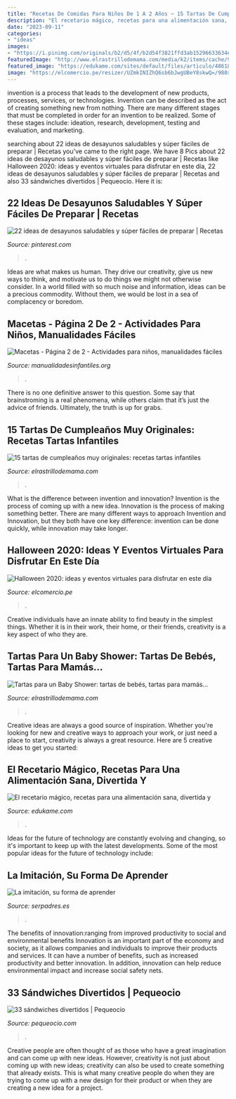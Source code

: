 ```yaml
---
title: "Recetas De Comidas Para Niños De 1 A 2 Años ~ 15 Tartas De Cumpleaños Muy Originales: Recetas Tartas Infantiles"
description: "El recetario mágico, recetas para una alimentación sana, divertida y"
date: "2023-09-11"
categories:
- "ideas"
images:
- "https://i.pinimg.com/originals/b2/d5/4f/b2d54f3821ffd3ab15296633634e637b.jpg"
featuredImage: "http://www.elrastrillodemama.com/media/k2/items/cache/983fb56032c1ac1b726360eae9dd3d18_XL.jpg"
featured_image: "https://edukame.com/sites/default/files/articulo/486180_394968183905422_1610149698_n.jpg"
image: "https://elcomercio.pe/resizer/UZmkINIZhQ6sb6bJwgUBeY8skwQ=/980x0/smart/filters:format(jpeg):quality(75)/cloudfront-us-east-1.images.arcpublishing.com/elcomercio/XNP7IDO655AOZPN7DYDEJFR4VA.jpg"
---
```



invention is a process that leads to the development of new products, processes, services, or technologies. Invention can be described as the act of creating something new from nothing. There are many different stages that must be completed in order for an invention to be realized. Some of these stages include: ideation, research, development, testing and evaluation, and marketing.

	

		
searching about 22 ideas de desayunos saludables y súper fáciles de preparar | Recetas you've came to the right page. We have 8 Pics about 22 ideas de desayunos saludables y súper fáciles de preparar | Recetas like Halloween 2020: ideas y eventos virtuales para disfrutar en este día, 22 ideas de desayunos saludables y súper fáciles de preparar | Recetas and also 33 sándwiches divertidos | Pequeocio. Here it is:
		
    
## 22 Ideas De Desayunos Saludables Y Súper Fáciles De Preparar | Recetas

<img loading=lazy src="https://i.pinimg.com/originals/b2/d5/4f/b2d54f3821ffd3ab15296633634e637b.jpg" onerror="this.onerror=null;this.src='https://tse3.mm.bing.net/th?id=OIP.RUAvjXu30Q16rX0sXii7-AHaLH&amp;pid=15.1';" alt="22 ideas de desayunos saludables y súper fáciles de preparar | Recetas">

_Source: pinterest.com_

>. 

	

Ideas are what makes us human. They drive our creativity, give us new ways to think, and motivate us to do things we might not otherwise consider. In a world filled with so much noise and information, ideas can be a precious commodity. Without them, we would be lost in a sea of complacency or boredom.

    
## Macetas - Página 2 De 2 - Actividades Para Niños, Manualidades Fáciles

<img loading=lazy src="http://www.manualidadesinfantiles.org/wp-content/uploads/campanas-con-macetas.jpg" onerror="this.onerror=null;this.src='https://tse2.mm.bing.net/th?id=OIP.g8ivVCFDCjUBGQxvR4FF9AHaEI&amp;pid=15.1';" alt="Macetas - Página 2 de 2 - Actividades para niños, manualidades fáciles">

_Source: manualidadesinfantiles.org_

>. 

	

There is no one definitive answer to this question. Some say that brainstroming is a real phenomena, while others claim that it’s just the advice of friends. Ultimately, the truth is up for grabs.

    
## 15 Tartas De Cumpleaños Muy Originales: Recetas Tartas Infantiles

<img loading=lazy src="http://www.elrastrillodemama.com/media/k2/items/cache/983fb56032c1ac1b726360eae9dd3d18_XL.jpg" onerror="this.onerror=null;this.src='https://tse3.mm.bing.net/th?id=OIP.HHmW7tDVhWIeDRz3MKkC-gHaE9&amp;pid=15.1';" alt="15 tartas de cumpleaños muy originales: recetas tartas infantiles">

_Source: elrastrillodemama.com_

>. 

	

What is the difference between invention and innovation?
Invention is the process of coming up with a new idea. Innovation is the process of making something better. There are many different ways to approach Invention and Innovation, but they both have one key difference: invention can be done quickly, while innovation may take longer.

    
## Halloween 2020: Ideas Y Eventos Virtuales Para Disfrutar En Este Día

<img loading=lazy src="https://elcomercio.pe/resizer/UZmkINIZhQ6sb6bJwgUBeY8skwQ=/980x0/smart/filters:format(jpeg):quality(75)/cloudfront-us-east-1.images.arcpublishing.com/elcomercio/XNP7IDO655AOZPN7DYDEJFR4VA.jpg" onerror="this.onerror=null;this.src='https://tse3.mm.bing.net/th?id=OIP.Ijv2QZLvX3cNJgoCfD5C1AHaE7&amp;pid=15.1';" alt="Halloween 2020: ideas y eventos virtuales para disfrutar en este día">

_Source: elcomercio.pe_

>. 

	

Creative individuals have an innate ability to find beauty in the simplest things. Whether it is in their work, their home, or their friends, creativity is a key aspect of who they are.

    
## Tartas Para Un Baby Shower: Tartas De Bebés, Tartas Para Mamás...

<img loading=lazy src="https://www.elrastrillodemama.com/media/k2/items/cache/08b282bed88832c9197a25b1ea22b623_XL.jpg" onerror="this.onerror=null;this.src='https://tse3.mm.bing.net/th?id=OIP.QnDAehTMz_5uAszSNUeMhwHaE8&amp;pid=15.1';" alt="Tartas para un Baby Shower: tartas de bebés, tartas para mamás...">

_Source: elrastrillodemama.com_

>. 

	

Creative ideas are always a good source of inspiration. Whether you're looking for new and creative ways to approach your work, or just need a place to start, creativity is always a great resource. Here are 5 creative ideas to get you started: 

    
## El Recetario Mágico, Recetas Para Una Alimentación Sana, Divertida Y

<img loading=lazy src="https://edukame.com/sites/default/files/articulo/486180_394968183905422_1610149698_n.jpg" onerror="this.onerror=null;this.src='https://tse4.mm.bing.net/th?id=OIP.6FVEElkZFEg3dbKz41ErBAHaFP&amp;pid=15.1';" alt="El recetario mágico, recetas para una alimentación sana, divertida y">

_Source: edukame.com_

>. 

	

Ideas for the future of technology are constantly evolving and changing, so it's important to keep up with the latest developments. Some of the most popular ideas for the future of technology include: 

    
## La Imitación, Su Forma De Aprender

<img loading=lazy src="https://estaticos.serpadres.es/uploads/images/article/53db7276dce6174d23528839/3-1ab172e0aab2a8c46b264a2b0448dde7uniqueidcmcimage1.jpg" onerror="this.onerror=null;this.src='https://tse4.mm.bing.net/th?id=OIP.77-kNzJYgH6zlJQoBtg0sAHaFj&amp;pid=15.1';" alt="La imitación, su forma de aprender">

_Source: serpadres.es_

>. 

	

The benefits of innovation:ranging from improved productivity to social and environmental benefits
Innovation is an important part of the economy and society, as it allows companies and individuals to improve their products and services. It can have a number of benefits, such as increased productivity and better innovation. In addition, innovation can help reduce environmental impact and increase social safety nets.

    
## 33 Sándwiches Divertidos | Pequeocio

<img loading=lazy src="https://www.pequeocio.com/wp-content/uploads/2015/10/sandwiches-originales-1.jpg" onerror="this.onerror=null;this.src='https://tse1.mm.bing.net/th?id=OIP.mVj0sacKwLxxGAGom_aeVwHaGL&amp;pid=15.1';" alt="33 sándwiches divertidos | Pequeocio">

_Source: pequeocio.com_

>. 

	

Creative people are often thought of as those who have a great imagination and can come up with new ideas. However, creativity is not just about coming up with new ideas; creativity can also be used to create something that already exists. This is what many creative people do when they are trying to come up with a new design for their product or when they are creating a new idea for a project.

